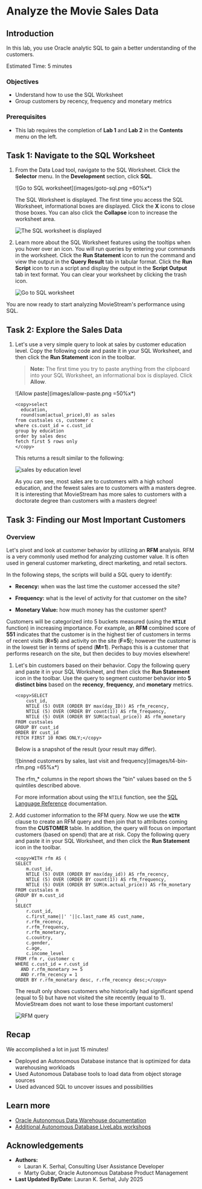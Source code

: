 # Analyze the Movie Sales Data

## Introduction
In this lab, you use Oracle analytic SQL to gain a better understanding of the customers.

Estimated Time: 5 minutes

### Objectives

- Understand how to use the SQL Worksheet
- Group customers by recency, frequency and monetary metrics

### Prerequisites

- This lab requires the completion of **Lab 1** and **Lab 2** in the **Contents** menu on the left.

## Task 1: Navigate to the SQL Worksheet

1. From the Data Load tool, navigate to the SQL Worksheet. Click the **Selector** menu. In the **Development** section, click **SQL**.

    ![Go to SQL worksheet](images/goto-sql.png =60%x*)

    The SQL Worksheet is displayed. The first time you access the SQL Worksheet, informational boxes are displayed. Click the **X** icons to close those boxes. You can also click the **Collapse** icon to increase the worksheet area.

    ![The SQL worksheet is displayed](images/sql-worksheet.png " ")

2. Learn more about the SQL Worksheet features using the tooltips when you hover over an icon. You will run queries by entering your commands in the worksheet. Click the **Run Statement** icon to run the command and view the output in the **Query Result** tab in tabular format. Click the **Run Script** icon to run a script and display the output in the **Script Output** tab in text format. You can clear your worksheet by clicking the trash icon.

    ![Go to SQL worksheet](images/run-query.png " ")

You are now ready to start analyzing MovieStream's performance using SQL.

## Task 2: Explore the Sales Data

1. Let's use a very simple query to look at sales by customer education level. Copy the following code and paste it in your SQL Worksheet, and then click the **Run Statement** icon in the toolbar. 

    >**Note:** The first time you try to paste anything from the clipboard into your SQL Worksheet, an informational box is displayed. Click **Allow**.

    ![Allow paste](images/allow-paste.png =50%x*)


    ```
    <copy>select
      education,
      round(sum(actual_price),0) as sales
    from custsales cs, customer c
    where cs.cust_id = c.cust_id
    group by education
    order by sales desc
    fetch first 5 rows only
    </copy>
    ```

    This returns a result similar to the following:

    ![sales by education level](images/sales-by-education-level.png " ")

    As you can see, most sales are to customers with a high school education, and the fewest sales are to customers with a masters degree. It is interesting that MovieStream has more sales to customers with a doctorate degree than customers with a masters degree!

## Task 3: Finding our Most Important Customers

### Overview

Let's pivot and look at customer behavior by utilizing an **RFM** analysis. RFM is a very commonly used method for analyzing customer value. It is often used in general customer marketing, direct marketing, and retail sectors.

In the following steps, the scripts will build a SQL query to identify:

- **Recency:** when was the last time the customer accessed the site?

- **Frequency:** what is the level of activity for that customer on the site?

- **Monetary Value:** how much money has the customer spent?

Customers will be categorized into 5 buckets measured (using the **`NTILE`** function) in increasing importance. For example, an **RFM** combined score of **551** indicates that the customer is in the highest tier of customers in terms of recent visits (**R=5**) and activity on the site (**F=5**); however the customer is in the lowest tier in terms of spend (**M=1**). Perhaps this is a customer that performs research on the site, but then decides to buy movies elsewhere!

1. Let's bin customers based on their behavior. Copy the following query and paste it in your SQL Worksheet, and then click the **Run Statement** icon in the toolbar. Use the query to segment customer behavior into **5 distinct bins** based on the **recency**, **frequency**, and **monetary** metrics.

    ```
    <copy>SELECT
        cust_id,
        NTILE (5) OVER (ORDER BY max(day_ID)) AS rfm_recency,
        NTILE (5) OVER (ORDER BY count(1)) AS rfm_frequency,
        NTILE (5) OVER (ORDER BY SUM(actual_price)) AS rfm_monetary
    FROM custsales
    GROUP BY cust_id
    ORDER BY cust_id
    FETCH FIRST 10 ROWS ONLY;</copy>
    ```

    Below is a snapshot of the result (your result may differ).

    ![binned customers by sales, last visit and frequency](images/t4-bin-rfm.png =65%x*)

    The rfm\_* columns in the report shows the "bin" values based on the 5 quintiles described above.

    For more information about using the `NTILE` function, see the [SQL Language Reference](https://docs.oracle.com/en/database/oracle/oracle-database/19/sqlrf/NTILE.html#GUID-FAD7A986-AEBD-4A03-B0D2-F7F2148BA5E9) documentation.

2. Add customer information to the  RFM query. Now we use the **`WITH`** clause to create an RFM query and then join that to attributes coming from the **CUSTOMER** table. In addition, the query will focus on important customers (based on spend) that are at risk. Copy the following query and paste it in your SQL Worksheet, and then click the **Run Statement** icon in the toolbar.

    ```
    <copy>WITH rfm AS (
    SELECT
        m.cust_id,
        NTILE (5) OVER (ORDER BY max(day_id)) AS rfm_recency,
        NTILE (5) OVER (ORDER BY count(1)) AS rfm_frequency,
        NTILE (5) OVER (ORDER BY SUM(m.actual_price)) AS rfm_monetary
    FROM custsales m
    GROUP BY m.cust_id
    )
    SELECT
        r.cust_id,
        c.first_name||' '||c.last_name AS cust_name,
        r.rfm_recency,
        r.rfm_frequency,
        r.rfm_monetary,
        c.country,
        c.gender,
        c.age,
        c.income_level
    FROM rfm r, customer c  
    WHERE c.cust_id = r.cust_id
      AND r.rfm_monetary >= 5
      AND r.rfm_recency = 1      
    ORDER BY r.rfm_monetary desc, r.rfm_recency desc;</copy>
    ```
   
    The result only shows customers who historically had significant spend (equal to 5) but have not visited the site recently (equal to 1). MovieStream does not want to lose these important customers!

    ![RFM query](images/t4-rfm.png " ")

## Recap
We accomplished a lot in just 15 minutes!

* Deployed an Autonomous Database instance that is optimized for data warehousing workloads
* Used Autonomous Database tools to load data from object storage sources
* Used advanced SQL to uncover issues and possibilities

## Learn more

* [Oracle Autonomous Data Warehouse documentation](https://docs.oracle.com/en/cloud/paas/autonomous-data-warehouse-cloud/index.html)
* [Additional Autonomous Database LiveLabs workshops](https://livelabs.oracle.com/pls/apex/r/dbpm/livelabs/livelabs-workshop-cards?p100_product=82)

## **Acknowledgements**

- **Authors:**
    * Lauran K. Serhal, Consulting User Assistance Developer
    * Marty Gubar, Oracle Autonomous Database Product Management
- **Last Updated By/Date:** Lauran K. Serhal, July 2025
